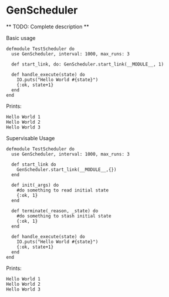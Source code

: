 GenScheduler
============

** TODO: Complete description **

Basic usage

    defmodule TestScheduler do
      use GenScheduler, interval: 1000, max_runs: 3
    
      def start_link, do: GenScheduler.start_link(__MODULE__, 1)
    
      def handle_execute(state) do
        IO.puts("Hello World #{state}")
        {:ok, state+1}
      end
    end
	
Prints:
    
	Hello World 1
    Hello World 2
    Hello World 3
	
Supervisable Usage

    defmodule TestScheduler do
      use GenScheduler, interval: 1000, max_runs: 3
      
      def start_link do
        GenScheduler.start_link(__MODULE__,{})
      end
      
      def init(_args) do
        #do something to read initial state
        {:ok, 1}
      end
      
      def terminate(_reason, _state) do
        #do something to stash initial state
        {:ok, 1}
      end
      
      def handle_execute(state) do
      	IO.puts("Hello World #{state}")
      	{:ok, state+1}
      end
    end

Prints:
    
	Hello World 1
    Hello World 2
    Hello World 3